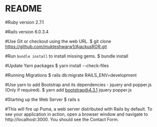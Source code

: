 # README


#Ruby version
2.7.1



#Rails version
6.0.3.4



#Use Git or checkout using the web URL.
$ git clone https://github.com/mukteshwarw1/AjackusROR.git



#Run `bundle install` to install missing gems.
$ bundle install



#Update Yarn packages
$ yarn install --check-files


 
#Running Migrations
$ rails db:migrate RAILS_ENV=development



#Use yarn to add Bootstrap and its dependencies - jquery and popper.js (Only if required).
$ yarn add bootstrap@4.3.1 jquery popper.js



#Starting up the Web Server
$ rails s


#This will fire up Puma, a web server distributed with Rails by default. To see your application in action, open a browser window and navigate to http://localhost:3000. You should see the Contact Form.
